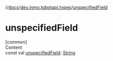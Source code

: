 //[docs](../../index.md)/[dev.inmo.tgbotapi.types](index.md)/[unspecifiedField](unspecified-field.md)



# unspecifiedField  
[common]  
Content  
const val [unspecifiedField](unspecified-field.md): [String](https://kotlinlang.org/api/latest/jvm/stdlib/kotlin/-string/index.html)  



